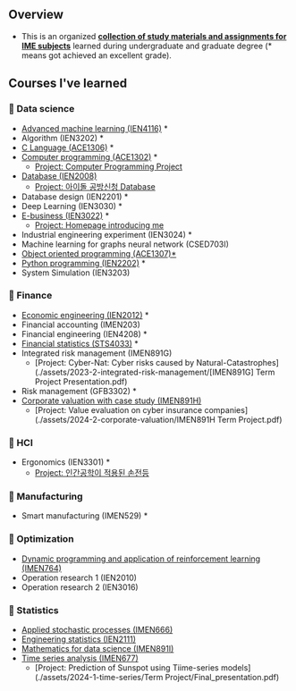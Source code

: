 ## Overview

- This is an organized **<u>collection of study materials and assignments for IME subjects</u>** learned during undergraduate and graduate degree (* means got achieved an excellent grade).   

## Courses I've learned

### 📂 Data science

- [Advanced machine learning (IEN4116)](./assets/2023-1-advanced-ml/) *
- Algorithm (IEN3202) *
- [C Language (ACE1306)](./assets/2020-2-cpp/) *
- [Computer programming (ACE1302)](./assets/2020-1-computer-programming/) *
  - [Project: Computer Programming Project](./assets/2020-1-computer-programming/presentation.pdf)
- [Database (IEN2008)](/assets/2020-1-database/)
  - [Project: 아이돌 공방신청 Database](/assets/2020-1-database/Final_presentation.pdf)
- Database design (IEN2201) *
- Deep Learning (IEN3030) *
- [E-business (IEN3022)](./assets/2022-2-ebusiness/) *
  - [Project: Homepage introducing me](https://kwoongbae.github.io/ime-courses/assets/2022-2-ebusiness/)
- Industrial engineering experiment (IEN3024) *
- Machine learning for graphs neural network (CSED703I)
- [Object oriented programming (ACE1307)*](./assets/2020-1-object-oriented-programming/)
- [Python programming (IEN2202)](./assets/2022-1-python-programming/) *
- System Simulation (IEN3203)

### 📂 Finance

- [Economic engineering (IEN2012)](./assets/2021-2-economic-engineering/) *
- Financial accounting (IMEN203)
- Financial engineering (IEN4208) *
- [Financial statistics (STS4033)](./assets/2022-2-financial-statistics/) *
- Integrated risk management (IMEN891G)
  - [Project: Cyber-Nat: Cyber risks caused by Natural-Catastrophes](./assets/2023-2-integrated-risk-management/[IMEN891G] Term Project Presentation.pdf)
- Risk management (GFB3302) *
- [Corporate valuation with case study (IMEN891H)](./assets/2024-2-corporate-valuation/)
  - [Project: Value evaluation on cyber insurance companies](./assets/2024-2-corporate-valuation/IMEN891H Term Project.pdf)

### 📂 HCI

- Ergonomics (IEN3301) *
  - [Project: 인간공학이 적용된 손전등](./assets/2021-1-ergonomics/Ergonomics_12190625.pdf)

### 📂 Manufacturing

- Smart manufacturing (IMEN529) *

### 📂 Optimization

- [Dynamic programming and application of reinforcement learning (IMEN764)](./assets/2023-2-dynamic-programming/)
- Operation research 1 (IEN2010)
- Operation research 2 (IEN3016)

### 📂 Statistics

- [Applied stochastic processes (IMEN666)](./assets/2024-1-applied-stochastic-processes/)
- [Engineering statistics (IEN2111)](./assets/2022-2-engineering-statistics/)
- [Mathematics for data science (IMEN891I)](./assets/2023-2-ds-math/)
- [Time series analysis (IMEN677)](./assets/2024-1-time-series/)
  - [Project: Prediction of Sunspot using Tiime-series models](./assets/2024-1-time-series/Term Project/Final_presentation.pdf)

